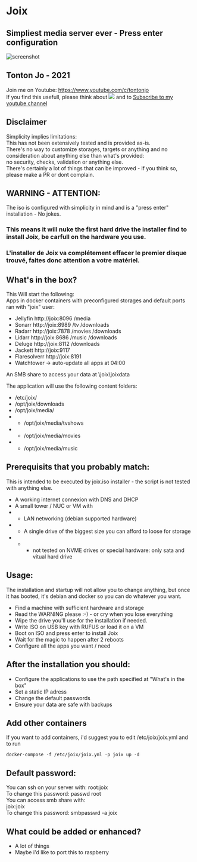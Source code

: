 # Joix
## Simpliest media server ever - Press enter configuration  
![screenshot](https://i.ibb.co/9HjkKJ6/Screenshot-2021-09-01-160921.png)  

## Tonton Jo - 2021  
Join me on Youtube: https://www.youtube.com/c/tontonjo  
If you find this usefull, please think about
<a href="https://www.buymeacoffee.com/tontonjo"><img src="https://www.buymeacoffee.com/assets/img/custom_images/orange_img.png"></a>
and to [Subscribe to my youtube channel](http://youtube.com/channel/UCnED3K6K5FDUp-x_8rwpsZw?sub_confirmation=1)

## Disclaimer  
Simplicity implies limitations:  
This has not been extensively tested and is provided as-is.  
There's no way to customize storages, targets or anything and no consideration about anything else than what's provided:  
no security, checks, validation or anything else.  
There's certainly a lot of things that can be improved - if you think so, please make a PR or dont complain.  
## WARNING - ATTENTION:  
The iso is configured with simplicity in mind and is a "press enter" installation - No jokes.  
### This means it will nuke the first hard drive the installer find to install Joix, be carfull on the hardware you use.  
### L'installer de Joix va complétement effacer le premier disque trouvé, faites donc attention a votre matériel.  


## What's in the box?
This Will start the following:  
Apps in docker containers with preconfigured storages and default ports ran with "joix" user:  
- Jellyfin       http://joix:8096  /media  
- Sonarr         http://joix:8989  /tv /downloads  
- Radarr         http://joix:7878  /movies /downloads  
- Lidarr         http://joix:8686  /music /downloads  
- Deluge         http://joix:8112  /downloads  
- Jackett        http://joix:9117
- Flaresolverr   http://joix:8191  
- Watchtower     -> auto-update all apps at 04:00  

An SMB share to access your data at \\joix\joixdata  

The application will use the following content folders:
- /etc/joix/
- /opt/joix/downloads
- /opt/joix/media/
- - /opt/joix/media/tvshows
- - /opt/joix/media/movies
- - /opt/joix/media/music

## Prerequisits that you probably match:
This is intended to be executed by joix.iso installer - the script is not tested with anything else.
- A working internet connexion with DNS and DHCP
- A small tower / NUC or VM  with 
- - LAN networking (debian supported hardware)
- - A single drive of the biggest size you can afford to loose for storage
- - - not tested on NVME drives or special hardware: only sata and vitual hard drive  
## Usage:  
The installation and startup will not allow you to change anything, but once it has booted, it's debian and docker so you can do whatever you want.

- Find a machine with sufficient hardware and storage
- Read the WARNING please :-) -  or cry when you lose everything
- Wipe the drive you'll use for the installation if needed.
- Write ISO on USB key with RUFUS or load it on a VM
- Boot on ISO and press enter to install Joix
- Wait for the magic to happen after 2 reboots
- Configure all the apps you want / need

## After the installation you should:
- Configure the applications to use the path specified at "What's in the box"
- Set a static IP adress
- Change the default passwords
- Ensure your data are safe with backups

## Add other containers
If you want to add containers, i'd suggest you to edit /etc/joix/joix.yml and to run  
```shell
docker-compose -f /etc/joix/joix.yml -p joix up -d
```  
## Default password:
You can ssh on your server with:
root:joix  
To change this password:  passwd root  
You can access smb share with:  
joix:joix  
To change this password: smbpasswd -a joix

## What could be added or enhanced?  
- A lot of things  
- Maybe i'd like to port this to raspberry    
